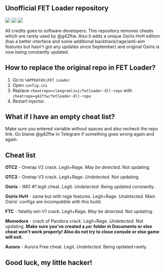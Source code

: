 ## Unofficial FET Loader repository
![](https://img.shields.io/badge/support-t.me/fetahkloader-brightgreen) ![](https://img.shields.io/badge/author-t.me/zrn1x-critical) ![](https://img.shields.io/badge/fork%20author-t.me/g42ftw-blue)

All credits goes to software developers.
This repository removes cheats which are rarely used by @g42ftw. Also it adds a unique Osiris HvH edition (has a better interface and some additional backtrack/rage/anti-aim features but hasn't got any updates since September) and original Osiris is now being constantly updated.

## How to replace the original repo in FET Loader?
 1. Go to `%APPDATA%\FET Loader`
 2. Open `config.ini`
 3. Replace `cheatrepo=clangremlini/fetloader-dll-repo` with `cheatrepo=g42ftw/fetloader-dll-repo`
 4. Restart injector.

## What if I have an empty cheat list?
Make sure you entered variable without spaces and also recheck the repo link.
Go blame @g42ftw in Telegram if something goes wrong again and again.

## Cheat list

**OTC2** - Onetap V2 crack. Legit+Rage. *May be detected.* Not updating.

**OTC3** - Onetap V3 crack. Legit+Rage. *Undetected.* Not updating.

**Osiris** - IMO #1 legit cheat. Legit. *Undetected.* Being updated constantly.

**Osiris HvH** - same but with rage features. Legit+Rage. *Undetected.* Main Osiris' configs are incompatible with this build.

**FTC** - fatality.win V1 crack. Legit+Rage. *May be detected.* Not updating.

**Memedora** - crack of Pandora crack. Legit+Rage. *Undetected.* Not updating.
**Make sure you've created a `pdr` folder in Documents or else cheat won't work properly! Also do not try to close console or else game will exit.**

**Aurora** - Aurora Free cheat. Legit. *Undetected.* Being updated rarely.

## Good luck, my little hacker!

